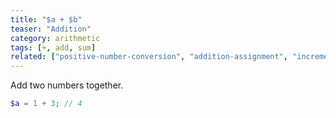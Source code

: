 ```yaml
---
title: "$a + $b"
teaser: "Addition"
category: arithmetic
tags: [+, add, sum]
related: ["positive-number-conversion", "addition-assignment", "increment-and-return", "return-and-increment", "subtraction"]
---
```


Add two numbers together.

```php
$a = 1 + 3; // 4
```
